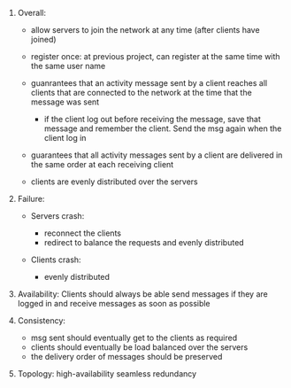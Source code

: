 1. Overall:
	- allow servers to join the network at any time (after clients have joined)
	- register once: at previous project, can register at the same time with the same user name
	- guanrantees that an activity message sent by a client reaches all clients that are connected to the network at the time that the message was sent
		+ if the client log out before receiving the message, save that message and remember the client. Send the msg again when the client log in

	- guarantees that all activity messages sent by a client are delivered in the same order at each receiving client
	- clients are evenly distributed over the servers

2. Failure:
	- Servers crash:
		- reconnect the clients
		- redirect to balance the requests and evenly distributed

	- Clients crash:
		- evenly distributed

3. Availability: Clients should always be able send messages if they are logged in and receive messages as soon as possible

4. Consistency: 
	- msg sent should eventually get to the clients as required
	- clients should eventually be load balanced over the servers
	- the delivery order of messages should be preserved

5. Topology: high-availability seamless redundancy
